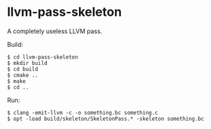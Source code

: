 # llvm-pass-skeleton

A completely useless LLVM pass.

Build:

    $ cd llvm-pass-skeleton
    $ mkdir build
    $ cd build
    $ cmake ..
    $ make
    $ cd ..

Run:

    $ clang -emit-llvm -c -o something.bc something.c
    $ opt -load build/skeleton/SkeletonPass.* -skeleton something.bc
